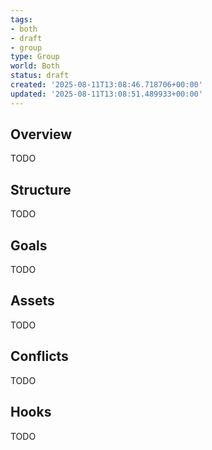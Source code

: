 ```yaml
---
tags:
- both
- draft
- group
type: Group
world: Both
status: draft
created: '2025-08-11T13:08:46.718706+00:00'
updated: '2025-08-11T13:08:51.489933+00:00'
---
```



## Overview

TODO
## Structure

TODO
## Goals

TODO
## Assets

TODO
## Conflicts

TODO
## Hooks

TODO
